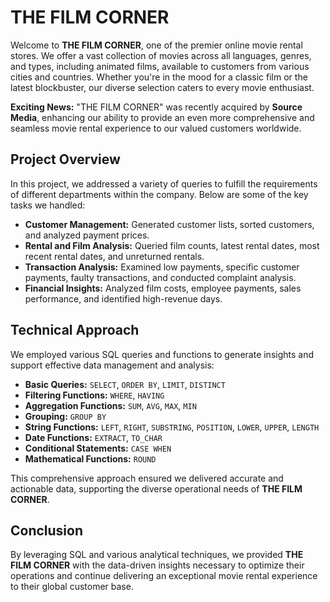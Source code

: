 # THE FILM CORNER

Welcome to **THE FILM CORNER**, one of the premier online movie rental stores. We offer a vast collection of movies across all languages, genres, and types, including animated films, available to customers from various cities and countries. Whether you're in the mood for a classic film or the latest blockbuster, our diverse selection caters to every movie enthusiast.

**Exciting News:** "THE FILM CORNER" was recently acquired by **Source Media**, enhancing our ability to provide an even more comprehensive and seamless movie rental experience to our valued customers worldwide.

## Project Overview

In this project, we addressed a variety of queries to fulfill the requirements of different departments within the company. Below are some of the key tasks we handled:

- **Customer Management:** Generated customer lists, sorted customers, and analyzed payment prices.
- **Rental and Film Analysis:** Queried film counts, latest rental dates, most recent rental dates, and unreturned rentals.
- **Transaction Analysis:** Examined low payments, specific customer payments, faulty transactions, and conducted complaint analysis.
- **Financial Insights:** Analyzed film costs, employee payments, sales performance, and identified high-revenue days.

## Technical Approach

We employed various SQL queries and functions to generate insights and support effective data management and analysis:

- **Basic Queries:** `SELECT`, `ORDER BY`, `LIMIT`, `DISTINCT`
- **Filtering Functions:** `WHERE`, `HAVING`
- **Aggregation Functions:** `SUM`, `AVG`, `MAX`, `MIN`
- **Grouping:** `GROUP BY`
- **String Functions:** `LEFT`, `RIGHT`, `SUBSTRING`, `POSITION`, `LOWER`, `UPPER`, `LENGTH`
- **Date Functions:** `EXTRACT`, `TO_CHAR`
- **Conditional Statements:** `CASE WHEN`
- **Mathematical Functions:** `ROUND`

This comprehensive approach ensured we delivered accurate and actionable data, supporting the diverse operational needs of **THE FILM CORNER**.

## Conclusion

By leveraging SQL and various analytical techniques, we provided **THE FILM CORNER** with the data-driven insights necessary to optimize their operations and continue delivering an exceptional movie rental experience to their global customer base.
